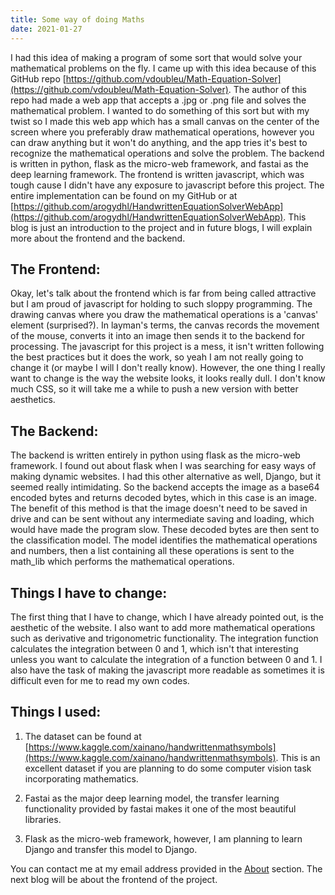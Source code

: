 ```yaml
---
title: Some way of doing Maths
date: 2021-01-27
---
```


I had this idea of making a program of some sort that would solve your mathematical problems on the fly. I came up with this idea because of this GitHub repo [https://github.com/vdoubleu/Math-Equation-Solver](https://github.com/vdoubleu/Math-Equation-Solver). The author of this repo had made a web app that accepts a .jpg or .png file and solves the mathematical problem. I wanted to do something of this sort but with my twist so I made this web app which has a small canvas on the center of the screen where you preferably draw mathematical operations, however you can draw anything but it won't do anything, and the app tries it's best to recognize the mathematical operations and solve the problem. The backend is written in python, flask as the micro-web framework, and fastai as the deep learning framework. The frontend is written javascript, which was tough cause I didn't have any exposure to javascript before this project. The entire implementation can be found on my GitHub or at [https://github.com/arogydhl/HandwrittenEquationSolverWebApp](https://github.com/arogydhl/HandwrittenEquationSolverWebApp). This blog is just an introduction to the project and in future blogs, I will explain more about the frontend and the backend.

## The Frontend:

Okay, let's talk about the frontend which is far from being called attractive but I am proud of javascript for holding to such sloppy programming. The drawing canvas where you draw the mathematical operations is a 'canvas' element (surprised?). In layman's terms, the canvas records the movement of the mouse, converts it into an image then sends it to the backend for processing. The javascript for this project is a mess, it isn't written following the best practices but it does the work, so yeah I am not really going to change it (or maybe I will I don't really know). However, the one thing I really want to change is the way the website looks, it looks really dull. I don't know much CSS, so it will take me a while to push a new version with better aesthetics.

## The Backend:

The backend is written entirely in python using flask as the micro-web framework. I found out about flask when I was searching for easy ways of making dynamic websites. I had this other alternative as well, Django, but it seemed really intimidating. So the backend accepts the image as a base64 encoded bytes and returns decoded bytes, which in this case is an image. The benefit of this method is that the image doesn't need to be saved in drive and can be sent without any intermediate saving and loading, which would have made the program slow. These decoded bytes are then sent to the classification model. The model identifies the mathematical operations and numbers, then a list containing all these operations is sent to the math_lib which performs the mathematical operations.

## Things I have to change:

The first thing that I have to change, which I have already pointed out, is the aesthetic of the website. I also want to add more mathematical operations such as derivative and trigonometric functionality. The integration function calculates the integration between 0 and 1, which isn't that interesting unless you want to calculate the integration of a function between 0 and 1. I also have the task of making the javascript more readable as sometimes it is difficult even for me to read my own codes.

## Things I used:

1) The dataset can be found at [https://www.kaggle.com/xainano/handwrittenmathsymbols](https://www.kaggle.com/xainano/handwrittenmathsymbols). This is an excellent dataset if you are planning to do some computer vision task incorporating mathematics.

2) Fastai as the major deep learning model, the transfer learning functionality provided by fastai makes it one of the most beautiful libraries.

3) Flask as the micro-web framework, however, I am planning to learn Django and transfer this model to Django.

You can contact me at my email address provided in the [About](https://arogydhl.github.io/about/) section. The next blog will be about the frontend of the project.
